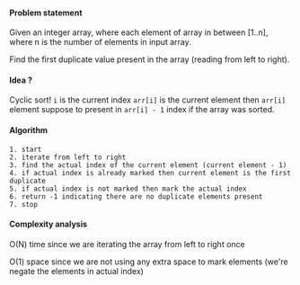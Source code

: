 #### Problem statement

Given an integer array, where each element of array in between [1..n], where n is the number of elements in input array.

Find the first duplicate value present in the array (reading from left to right).

#### Idea ?

Cyclic sort! 
`i` is the current index
`arr[i]` is the current element
then `arr[i]` element suppose to present in `arr[i] - 1` index if the array was sorted.

#### Algorithm

```text
1. start
2. iterate from left to right
3. find the actual index of the current element (current element - 1)
4. if actual index is already marked then current element is the first duplicate
5. if actual index is not marked then mark the actual index
6. return -1 indicating there are no duplicate elements present
7. stop
```

#### Complexity analysis

O(N) time since we are iterating the array from left to right once

O(1) space since we are not using any extra space to mark elements (we're negate the elements in actual index)